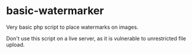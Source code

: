 # basic-watermarker
Very basic php script to place watermarks on images.

Don't use this script on a live server, as it is vulnerable to unrestricted file upload.
